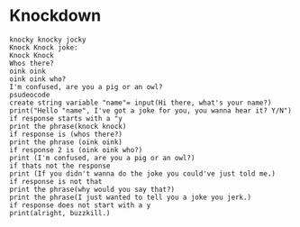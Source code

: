 # Knockdown
    knocky knocky jocky
    Knock Knock joke:
    Knock Knock
    Whos there?
    oink oink
    oink oink who?
    I'm confused, are you a pig or an owl? 
    psudeocode
    create string variable "name"= input(Hi there, what's your name?)
    print("Hello "name", I've got a joke for you, you wanna hear it? Y/N")
    if response starts with a "y
    print the phrase(knock knock)
    if response is (whos there?)
    print the phrase (oink oink)
    if response 2 is (oink oink who?)
    print (I'm confused, are you a pig or an owl?)
    if thats not the response
    print (If you didn't wanna do the joke you could've just told me.)
    if response is not that
    print the phrase(why would you say that?)
    print the phrase(I just wanted to tell you a joke you jerk.)
    if response does not start with a y
    print(alright, buzzkill.)







